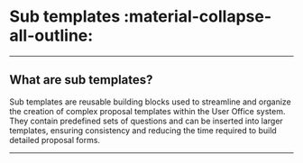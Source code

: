 # Sub templates :material-collapse-all-outline:

_____________________________________________________________________________________________________

## What are sub templates?

Sub templates are reusable building blocks used to streamline and organize the creation of complex proposal templates within the User Office system. They contain predefined sets of questions and can be inserted into larger templates, ensuring consistency and reducing the time required to build detailed proposal forms.

_____________________________________________________________________________________________________
